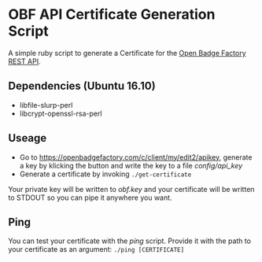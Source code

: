 # OBF API Certificate Generation Script

A simple ruby script to generate a Certificate for the [Open Badge Factory REST API](https://openbadgefactory.com/developers/#open-badge-factory-rest-api).

## Dependencies (Ubuntu 16.10)

* libfile-slurp-perl
* libcrypt-openssl-rsa-perl


## Useage

* Go to https://openbadgefactory.com/c/client/my/edit2/apikey, generate a key by klicking the button and write the key to a file *config/api_key*
* Generate a certificate by invoking `./get-certificate`

Your private key will be written to *obf.key* and your certificate will be written to STDOUT so you can pipe it anywhere you want.


## Ping

You can test your certificate with the *ping* script. Provide it with the path to your certificate as an argument: `./ping [CERTIFICATE]`
